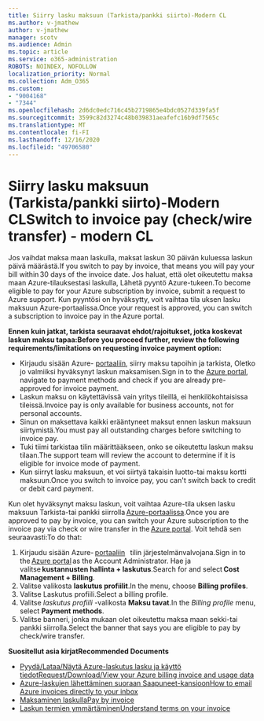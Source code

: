 ```yaml
---
title: Siirry lasku maksuun (Tarkista/pankki siirto)-Modern CL
ms.author: v-jmathew
author: v-jmathew
manager: scotv
ms.audience: Admin
ms.topic: article
ms.service: o365-administration
ROBOTS: NOINDEX, NOFOLLOW
localization_priority: Normal
ms.collection: Adm_O365
ms.custom:
- "9004168"
- "7344"
ms.openlocfilehash: 2d6dc0edc716c45b2719865e4bdc0527d339fa5f
ms.sourcegitcommit: 3599c82d3274c48b039831aeafefc16b9df7565c
ms.translationtype: MT
ms.contentlocale: fi-FI
ms.lasthandoff: 12/16/2020
ms.locfileid: "49706580"
---
```

# <a name="switch-to-invoice-pay-checkwire-transfer---modern-cl"></a><span data-ttu-id="c11ca-102">Siirry lasku maksuun (Tarkista/pankki siirto)-Modern CL</span><span class="sxs-lookup"><span data-stu-id="c11ca-102">Switch to invoice pay (check/wire transfer) - modern CL</span></span>

<span data-ttu-id="c11ca-103">Jos vaihdat maksa maan laskulla, maksat laskun 30 päivän kuluessa laskun päivä määrästä.</span><span class="sxs-lookup"><span data-stu-id="c11ca-103">If you switch to pay by invoice, that means you will pay your bill within 30 days of the invoice date.</span></span> <span data-ttu-id="c11ca-104">Jos haluat, että olet oikeutettu maksa maan Azure-tilauksestasi laskulla, Lähetä pyyntö Azure-tukeen.</span><span class="sxs-lookup"><span data-stu-id="c11ca-104">To become eligible to pay for your Azure subscription by invoice, submit a request to Azure support.</span></span> <span data-ttu-id="c11ca-105">Kun pyyntösi on hyväksytty, voit vaihtaa tila uksen lasku maksuun Azure-portaalissa.</span><span class="sxs-lookup"><span data-stu-id="c11ca-105">Once your request is approved, you can switch a subscription to invoice pay in the Azure portal.</span></span>

<span data-ttu-id="c11ca-106">**Ennen kuin jatkat, tarkista seuraavat ehdot/rajoitukset, jotka koskevat laskun maksu tapaa:**</span><span class="sxs-lookup"><span data-stu-id="c11ca-106">**Before you proceed further, review the following requirements/limitations on requesting invoice payment option:**</span></span>

- <span data-ttu-id="c11ca-107">Kirjaudu sisään Azure- [portaaliin](https://portal.azure.com/), siirry maksu tapoihin ja tarkista, Oletko jo valmiiksi hyväksynyt laskun maksamisen.</span><span class="sxs-lookup"><span data-stu-id="c11ca-107">Sign in to the [Azure portal](https://portal.azure.com/), navigate to payment methods and check if you are already pre-approved for invoice payment.</span></span>
- <span data-ttu-id="c11ca-108">Laskun maksu on käytettävissä vain yritys tileillä, ei henkilökohtaisissa tileissä.</span><span class="sxs-lookup"><span data-stu-id="c11ca-108">Invoice pay is only available for business accounts, not for personal accounts.</span></span>
- <span data-ttu-id="c11ca-109">Sinun on maksettava kaikki erääntyneet maksut ennen laskun maksuun siirtymistä.</span><span class="sxs-lookup"><span data-stu-id="c11ca-109">You must pay all outstanding charges before switching to invoice pay.</span></span>
- <span data-ttu-id="c11ca-110">Tuki tiimi tarkistaa tilin määrittääkseen, onko se oikeutettu laskun maksu tilaan.</span><span class="sxs-lookup"><span data-stu-id="c11ca-110">The support team will review the account to determine if it is eligible for invoice mode of payment.</span></span>
- <span data-ttu-id="c11ca-111">Kun siirryt lasku maksuun, et voi siirtyä takaisin luotto-tai maksu kortti maksuun.</span><span class="sxs-lookup"><span data-stu-id="c11ca-111">Once you switch to invoice pay, you can't switch back to credit or debit card payment.</span></span>

<span data-ttu-id="c11ca-112">Kun olet hyväksynyt maksu laskun, voit vaihtaa Azure-tila uksen lasku maksuun Tarkista-tai pankki siirrolla [Azure-portaalissa](https://portal.azure.com/).</span><span class="sxs-lookup"><span data-stu-id="c11ca-112">Once you are approved to pay by invoice, you can switch your Azure subscription to the invoice pay via check or wire transfer in the [Azure portal](https://portal.azure.com/).</span></span>
<span data-ttu-id="c11ca-113">Voit tehdä sen seuraavasti:</span><span class="sxs-lookup"><span data-stu-id="c11ca-113">To do that:</span></span>

1. <span data-ttu-id="c11ca-114">Kirjaudu sisään Azure- [portaaliin](https://portal.azure.com/)   tilin järjestelmänvalvojana.</span><span class="sxs-lookup"><span data-stu-id="c11ca-114">Sign in to the [Azure portal](https://portal.azure.com/) as the Account Administrator.</span></span> <span data-ttu-id="c11ca-115">Hae ja valitse **kustannusten hallinta + laskutus**.</span><span class="sxs-lookup"><span data-stu-id="c11ca-115">Search for and select **Cost Management + Billing**.</span></span>
2. <span data-ttu-id="c11ca-116">Valitse valikosta **laskutus profiilit**.</span><span class="sxs-lookup"><span data-stu-id="c11ca-116">In the menu, choose **Billing profiles**.</span></span>
3. <span data-ttu-id="c11ca-117">Valitse Laskutus profiili.</span><span class="sxs-lookup"><span data-stu-id="c11ca-117">Select a billing profile.</span></span>
4. <span data-ttu-id="c11ca-118">Valitse *laskutus profiili* -valikosta **Maksu tavat**.</span><span class="sxs-lookup"><span data-stu-id="c11ca-118">In the *Billing profile* menu, select **Payment methods**.</span></span>
5. <span data-ttu-id="c11ca-119">Valitse banneri, jonka mukaan olet oikeutettu maksa maan sekki-tai pankki siirrolla.</span><span class="sxs-lookup"><span data-stu-id="c11ca-119">Select the banner that says you are eligible to pay by check/wire transfer.</span></span>

<span data-ttu-id="c11ca-120">**Suositellut asia kirjat**</span><span class="sxs-lookup"><span data-stu-id="c11ca-120">**Recommended Documents**</span></span>

- [<span data-ttu-id="c11ca-121">Pyydä/Lataa/Näytä Azure-laskutus lasku ja käyttö tiedot</span><span class="sxs-lookup"><span data-stu-id="c11ca-121">Request/Download/View your Azure billing invoice and usage data</span></span>](https://docs.microsoft.com/azure/billing/billing-download-azure-invoice-daily-usage-date)
- [<span data-ttu-id="c11ca-122">Azure-laskujen lähettäminen suoraan Saapuneet-kansioon</span><span class="sxs-lookup"><span data-stu-id="c11ca-122">How to email Azure invoices directly to your inbox</span></span>](https://docs.microsoft.com/azure/billing/billing-download-azure-invoice-daily-usage-date)
- [<span data-ttu-id="c11ca-123">Maksaminen laskulla</span><span class="sxs-lookup"><span data-stu-id="c11ca-123">Pay by invoice</span></span>](https://docs.microsoft.com/azure/billing/billing-how-to-pay-by-invoice)
- [<span data-ttu-id="c11ca-124">Laskun termien ymmärtäminen</span><span class="sxs-lookup"><span data-stu-id="c11ca-124">Understand terms on your invoice</span></span>](https://docs.microsoft.com/azure/billing/billing-understand-your-invoice)
